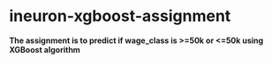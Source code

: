 # ineuron-xgboost-assignment

**The assignment is to predict if wage_class is >=50k or <=50k using XGBoost algorithm**

